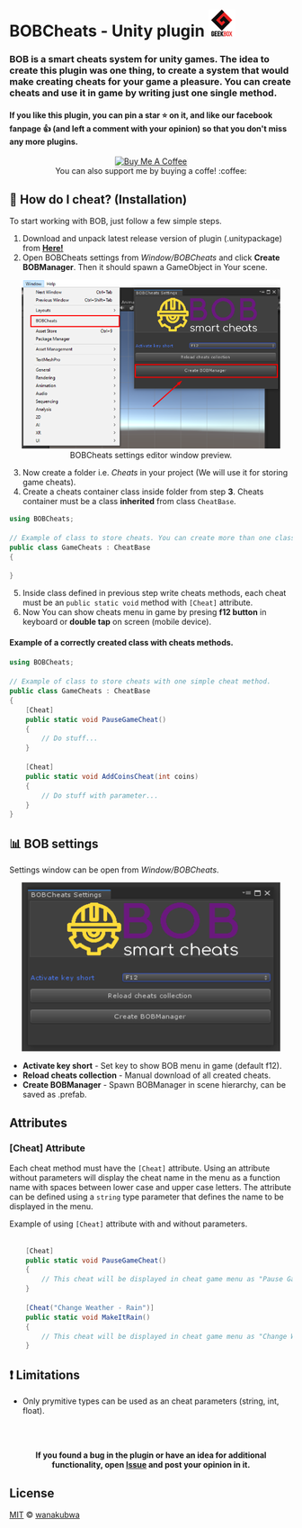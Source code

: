 # BOBCheats - Unity plugin ![GeekBox Logo](https://github.com/wanakubwa/GeekBox-Unity-Game.Area51/blob/master/Game_Images/48x48_Logo.png)
### BOB is a smart cheats system for unity games. The idea to create this plugin was one thing, to create a system that would make creating cheats for your game a pleasure. You can create cheats and use it in game by writing just one single method.

#### If you like this plugin, you can pin a star :star: on it, and like our facebook fanpage :thumbsup: (and left a comment with your opinion) so that you don't miss any more plugins.

<p align="center"> <a href="https://www.buymeacoffee.com/wanakubwa" target="_blank"><img src="https://www.buymeacoffee.com/assets/img/custom_images/orange_img.png" alt="Buy Me A Coffee" style="height: 41px !important;width: 174px !important;box-shadow: 0px 3px 2px 0px rgba(190, 190, 190, 0.5) !important;-webkit-box-shadow: 0px 3px 2px 0px rgba(190, 190, 190, 0.5) !important;" ></a>
    <br />
  You can also support me by buying a coffe! :coffee:
</p>

## :floppy_disk: How do I cheat? (Installation)
To start working with BOB, just follow a few simple steps.
1. Download and unpack latest release version of plugin (.unitypackage) from [**Here!**](https://github.com/wanakubwa/BOBCheats/releases)
2. Open BOBCheats settings from *Window/BOBCheats* and click **Create BOBManager**. Then it should spawn a GameObject in Your scene.
<p align="center">
  <img width="460" height="300" src="https://github.com/wanakubwa/BOBCheats/blob/master/Graphic/BOB_Settings_spawn.png">
  <br />
  BOBCheats settings editor window preview.
</p>

3. Now create a folder i.e. *Cheats* in your project (We will use it for storing game cheats).
4. Create a cheats container class inside folder from step **3**. Cheats container must be a class **inherited** from class `CheatBase`.
```csharp
using BOBCheats;

// Example of class to store cheats. You can create more than one class.
public class GameCheats : CheatBase
{

}
```
5. Inside class defined in previous step write cheats methods, each cheat must be an `public static void` method with `[Cheat]` attribute.
6. Now You can show cheats menu in game by presing **f12 button** in keyboard or **double tap** on screen (mobile device).

#### Example of a correctly created class with cheats methods.
```csharp
using BOBCheats;

// Example of class to store cheats with one simple cheat method.
public class GameCheats : CheatBase
{
    [Cheat]
    public static void PauseGameCheat()
    {
        // Do stuff...
    }
    
    [Cheat]
    public static void AddCoinsCheat(int coins)
    {
        // Do stuff with parameter...
    }
}
```

## :bar_chart: BOB settings

Settings window can be open from *Window/BOBCheats*.
<p align="center">
  <img width="460" height="300" src="https://github.com/wanakubwa/BOBCheats/blob/master/Graphic/BOB_Settings_show.png">
</p>

- **Activate key short** - Set key to show BOB menu in game (default f12).
- **Reload cheats collection** - Manual download of all created cheats.
- **Create BOBManager** - Spawn BOBManager in scene hierarchy, can be saved as .prefab.

## Attributes

### [Cheat] Attribute
Each cheat method must have the `[Cheat]` attribute. Using an attribute without parameters will display the cheat name in the menu as a function name with spaces between lower case and upper case letters. The attribute can be defined using a `string` type parameter that defines the name to be displayed in the menu.

Example of using `[Cheat]` attribute with and without parameters.
```csharp

    [Cheat]
    public static void PauseGameCheat()
    {
        // This cheat will be displayed in cheat game menu as "Pause Game Cheat".
    }
    
    [Cheat("Change Weather - Rain")]
    public static void MakeItRain()
    {
        // This cheat will be displayed in cheat game menu as "Change Weather - Rain".
    }
```

## :exclamation: Limitations

- Only prymitive types can be used as an cheat parameters (string, int, float).

<br></br>
<p align="center"><strong> If you found a bug in the plugin or have an idea for additional functionality, open <a href="https://github.com/wanakubwa/BOBCheats/issues">Issue</a> and post your opinion in it.</strong>
</p>

## License

[MIT][mit] © [wanakubwa][author]

[mit]:      http://opensource.org/licenses/MIT
[author]:   http://github.com/wanakubwa
[issue-link]: https://github.com/wanakubwa/BOBCheats/issues
